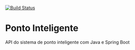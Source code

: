[![Build Status](https://travis-ci.org/diegohfelix/ponto-inteligente-api.svg?branch=master)](https://travis-ci.org/diegohfelix/ponto-inteligente-api)
# Ponto Inteligente
API do sistema de ponto inteligente com Java e Spring Boot
